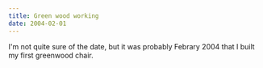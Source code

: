 ```yaml
---
title: Green wood working
date: 2004-02-01
---
```


I'm not quite sure of the date, but it was probably Febrary 2004 that I built my first greenwood chair.
